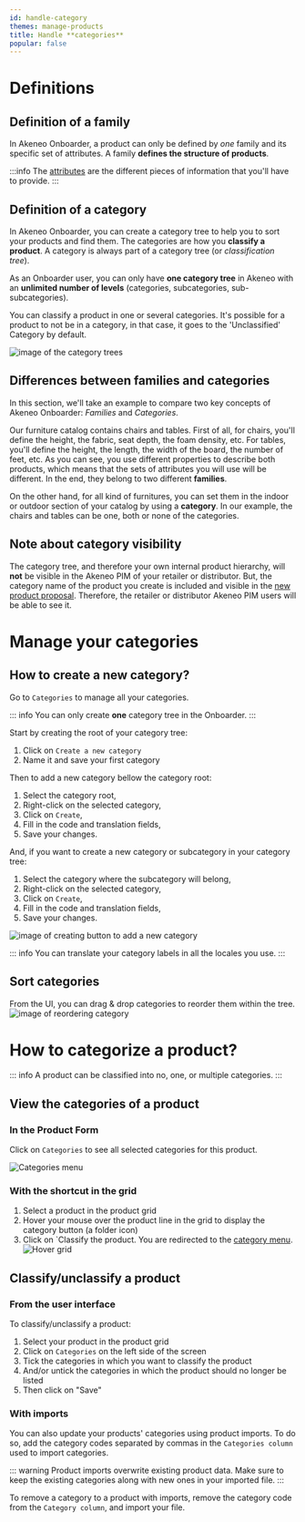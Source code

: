 ```yaml
---
id: handle-category
themes: manage-products
title: Handle **categories**
popular: false
---
```


# Definitions
## Definition of a family
In Akeneo Onboarder, a product can only be defined by *one* family and its specific set of attributes. A family **defines the structure of products**.

:::info
The [attributes](./onboarder/articles/update-products.html#the-attribute-panel) are the different pieces of information that you'll have to provide.
:::

## Definition of a category
In Akeneo Onboarder, you can create a category tree to help you to sort your products and find them. The categories are how you **classify a product**. A category is always part of a category tree (or *classification tree*).

As an Onboarder user, you can only have **one category tree** in Akeneo with an **unlimited number of levels** (categories, subcategories, sub-subcategories).

You can classify a product in one or several categories. It's possible for a product to not be in a category, in that case, it goes to the 'Unclassified' Category by default.

![image of the category trees](../img/Settings_CategoryTree.png)



## Differences between families and categories
In this section, we'll take an example to compare two key concepts of Akeneo Onboarder: *Families* and *Categories*.

Our furniture catalog contains chairs and tables.
First of all, for chairs, you'll define the height, the fabric, seat depth, the foam density, etc. For tables, you'll define the height, the length, the width of the board, the number of feet, etc.  As you can see, you use different properties to describe both products, which means that the sets of attributes you will use will be different. In the end, they belong to two different **families**.

On the other hand, for all kind of furnitures, you can set them in the indoor or outdoor section of your catalog by using a **category**. In our example, the chairs and tables can be one, both or none of the categories.

## Note about category visibility
The category tree, and therefore your own internal product hierarchy,  will **not** be visible in the Akeneo PIM of your retailer or distributor. But, the category name of the product you create is included and visible in the [new product proposal](/onboarder/articles/supplier-synchronization.html). Therefore, the retailer or distributor
 Akeneo PIM users will be able to see it.

# Manage your categories
## How to create a new category?

Go to `Categories` to manage all your categories.

::: info
You can only create **one** category tree in the Onboarder.
:::


Start by creating the root of your category tree:
1. Click on `Create a new category`
1. Name it and save your first category

Then to add a new category bellow the category root:
1. Select the category root,
1. Right-click on the selected category,
1. Click on `Create`,
1. Fill in the code and translation fields,
1. Save your changes.

And, if you want to create a new category or subcategory in your category tree:
1. Select the category where the subcategory will belong,
1. Right-click on the selected category,
1. Click on `Create`,
1. Fill in the code and translation fields,
1. Save your changes.

![image of creating button to add a new category](../img/Settings_CreateASubcategory.png)

::: info
You can translate your category labels in all the locales you use.
:::

## Sort categories

From the UI, you can drag & drop categories to reorder them within the tree.
![image of reordering category ](../img/Settings_SortingCategoriesProcess.png)


# How to categorize a product?

::: info
A product can be classified into no, one, or multiple categories.
:::

## View the categories of a product
### In the Product Form

Click on `Categories` to see all selected categories for this product. 

![Categories menu](../img/Products_PEF_Category-menu.png)

### With the shortcut in the grid

1.  Select a product in the product grid
1.  Hover your mouse over the product line in the grid to display the category button (a folder icon)
1.  Click on `Classify the product. You are redirected to the [category menu](/handle-category.html#in-the-product-form).
![Hover grid](../img/Products_GridHover_Category.png)


## Classify/unclassify a product
### From the user interface

To classify/unclassify a product:
1.  Select your product in the product grid
1.  Click on `Categories` on the left side of the screen
1.  Tick the categories in which you want to classify the product
1.  And/or untick the categories in which the product should no longer be listed
1.  Then click on "Save"

### With imports

You can also update your products' categories using product imports. To do so, add the category codes separated by commas in the `Categories column` used to import categories.

::: warning
Product imports overwrite existing product data. Make sure to keep the existing categories along with new ones in your imported file.
:::

To remove a category to a product with imports, remove the category code from the `Category column`, and import your file.
